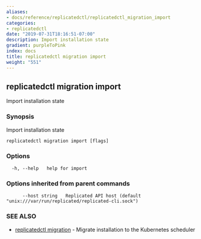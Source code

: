 ```yaml
---
aliases:
- docs/reference/replicatedctl/replicatedctl_migration_import
categories:
- replicatedctl
date: "2019-07-31T18:16:51-07:00"
description: Import installation state
gradient: purpleToPink
index: docs
title: replicatedctl migration import
weight: "551"
---
```


## replicatedctl migration import

Import installation state

### Synopsis

Import installation state

```
replicatedctl migration import [flags]
```

### Options

```
  -h, --help   help for import
```

### Options inherited from parent commands

```
      --host string   Replicated API host (default "unix:///var/run/replicated/replicated-cli.sock")
```

### SEE ALSO

* [replicatedctl migration](/api/replicatedctl/replicatedctl_migration/)	 - Migrate installation to the Kubernetes scheduler

